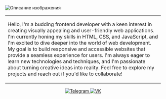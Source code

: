 <table align="center">
      <img src="https://i.pinimg.com/originals/fe/34/2f/fe342f20baaecec2fdb27ae3ae17b054.gif" alt="Описание изображения">
  <tr>
    <td>
      <p>
        Hello, I'm a budding frontend developer with a keen interest in creating visually appealing and user-friendly web applications. I'm currently honing my skills in HTML, CSS, and JavaScript, and I'm excited to dive deeper into the world of web development. My goal is to build responsive and accessible websites that provide a seamless experience for users. I'm always eager to learn new technologies and techniques, and I'm passionate about turning creative ideas into reality. Feel free to explore my projects and reach out if you'd like to collaborate!
      </p>
    </td>
  </tr>
</table>

<p align="center">
  <a href="https://t.me/Banttex">
    <img src="https://img.icons8.com/color/100/000000/telegram-app.png" alt="Telegram">
  </a>
  <a href="https://vk.com/bantex">
    <img src="https://img.icons8.com/color/100/000000/vk-com.png" alt="VK">
  </a>
</p>
